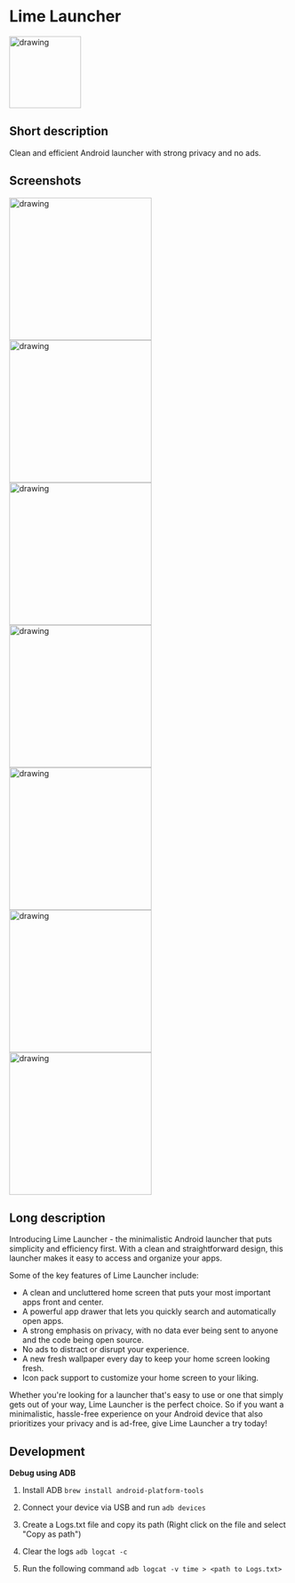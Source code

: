 # Lime Launcher

<div style={{ borderRadius: "1rem", overflow: "hidden", width: "fit-content", height: "fit-content" }}>
   <img src="./storeAssets/limeLogo.png" alt="drawing" width="129"/>
</div>

## Short description

Clean and efficient Android launcher with strong privacy and no ads.

## Screenshots

<div style={{ display: "flex", gap: "1rem" }}>
   <img src="./storeAssets/screenshot1.png" alt="drawing" width="256"/>
   <img src="./storeAssets/screenshot2.png" alt="drawing" width="256"/>
   <img src="./storeAssets/screenshot3.png" alt="drawing" width="256"/>
   <img src="./storeAssets/screenshot4.png" alt="drawing" width="256"/>
   <img src="./storeAssets/screenshot5.png" alt="drawing" width="256"/>
   <img src="./storeAssets/screenshot6.png" alt="drawing" width="256"/>
   <img src="./storeAssets/screenshot7.png" alt="drawing" width="256"/>
</div>

## Long description

Introducing Lime Launcher - the minimalistic Android launcher that puts simplicity and efficiency first. With a clean and straightforward design, this launcher makes it easy to access and organize your apps.

Some of the key features of Lime Launcher include:

- A clean and uncluttered home screen that puts your most important apps front and center.
- A powerful app drawer that lets you quickly search and automatically open apps.
- A strong emphasis on privacy, with no data ever being sent to anyone and the code being open source.
- No ads to distract or disrupt your experience.
- A new fresh wallpaper every day to keep your home screen looking fresh.
- Icon pack support to customize your home screen to your liking.

Whether you're looking for a launcher that's easy to use or one that simply gets out of your way, Lime Launcher is the perfect choice. So if you want a minimalistic, hassle-free experience on your Android device that also prioritizes your privacy and is ad-free, give Lime Launcher a try today!

## Development

**Debug using ADB**

1. Install ADB
   `brew install android-platform-tools`

2. Connect your device via USB and run
   `adb devices`

3. Create a Logs.txt file and copy its path (Right click on the file and select "Copy as path")

4. Clear the logs
   `adb logcat -c`

5. Run the following command
   `adb logcat -v time > <path to Logs.txt>`
